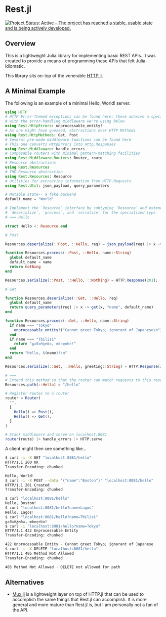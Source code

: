 # Rest.jl

[![Project Status: Active – The project has reached a stable, usable state and is being actively developed.](https://www.repostatus.org/badges/latest/active.svg)](https://www.repostatus.org/#active)

## Overview
This is a lightweight Julia library for implementing basic REST APIs. It was created to provide a means of programming these APIs that felt Julia-idiomatic.

This library sits on-top of the venerable [HTTP.jl](https://github.com/JuliaWeb/HTTP.jl).

## A Minimal Example
The following is an example of a minimal Hello, World! server.

```julia
using HTTP
# HTTP Error-themed exceptions can be found here; these acheive a special synergy
# with the error-handling middleware we're using below
using Rest.HttpErrors: unprocessable_entity!
# As one might have guessed, abstractions over HTTP Methods
using Rest.HttpMethods: Get, Post
# Several pre-made middleware functions can be found here
# This one converts HttpErrors into Http.Responses
using Rest.Middleware: handle_errors
# Composable routers with minimal pattern-matching facilities
using Rest.Middleware.Routers: Router, route
# Resource abstractions
using Rest.Resources
# THE Resource abstraction
using Rest.Resources: Resource
# Utilities for extracting information from HTTP.Requests
using Rest.Util: json_payload, query_parameters

# Mutable state-- a fake backend
default_name = "World"

# Implement the `Resource` interface by subtyping `Resource` and extending
# `deserialize`, `process`, and `serialize` for the specialized type
# === Hello

struct Hello <: Resource end

# Post

Resources.deserialize(::Post, ::Hello, req) = json_payload(req) |> x -> x[:name]

function Resources.process(::Post, ::Hello, name::String)
  global default_name
  default_name = name
  return nothing
end

Resources.serialize(::Post, ::Hello, ::Nothing) = HTTP.Response(201);

# Get

function Resources.deserialize(::Get, ::Hello, req)
  global default_name
  return query_parameters(req) |> x -> get(x, "name", default_name)
end

function Resources.process(::Get, ::Hello, name::String)
  if name === "Tokyo"
    unprocessable_entity!("Cannot greet Tokyo; ignorant of Japanese\n")
  end
  if name === "Tbilisi"
    return "გამარჯობა, თბილისი!"
  end
  return "Hello, $(name)!\n"
end

Resources.serialize(::Get, ::Hello, greeting::String) = HTTP.Response(200, greeting)

# ===
# Extend this method so that the router can match requests to this resource
Resources.path(::Hello) = "/hello"

# Register routes to a router
router = Router(
  "",
  [
    Hello() => Post(), 
    Hello() => Get(),
  ]
)

# Stack middleware and serve on localhost:8081
router(route) |> handle_errors |> HTTP.serve
```

A client might then see something like...
```bash
$ curl -i -X GET "localhost:8081/hello"
HTTP/1.1 200 OK
Transfer-Encoding: chunked

Hello, World!
$ curl -i -X POST --data '{"name":"Boston"}' "localhost:8081/hello"
HTTP/1.1 201 Created
Transfer-Encoding: chunked

$ curl "localhost:8081/hello"
Hello, Boston!
$ curl "localhost:8081/hello?name=Lagos"
Hello, Lagos!
$ curl "localhost:8081/hello?name=Tbilisi"
გამარჯობა, თბილისი!
$ curl -i "localhost:8081/hello?name=Tokyo"
HTTP/1.1 422 Unprocessable Entity
Transfer-Encoding: chunked

422 Unprocessable Entity - Cannot greet Tokyo; ignorant of Japanese
$ curl -i -X DELETE "localhost:8081/hello"
HTTP/1.1 405 Method Not Allowed
Transfer-Encoding: chunked

405 Method Not Allowed - DELETE not allowed for path
```
## Alternatives

- [Mux.jl](https://github.com/JuliaWeb/Mux.jl) is a lightweight layer on top of HTTP.jl that can be used to accomplish the same things that Rest.jl can accomplish. It is more general and more mature than Rest.jl is, but I am personally not a fan of the API.
